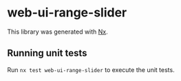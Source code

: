 # web-ui-range-slider

This library was generated with [Nx](https://nx.dev).

## Running unit tests

Run `nx test web-ui-range-slider` to execute the unit tests.
